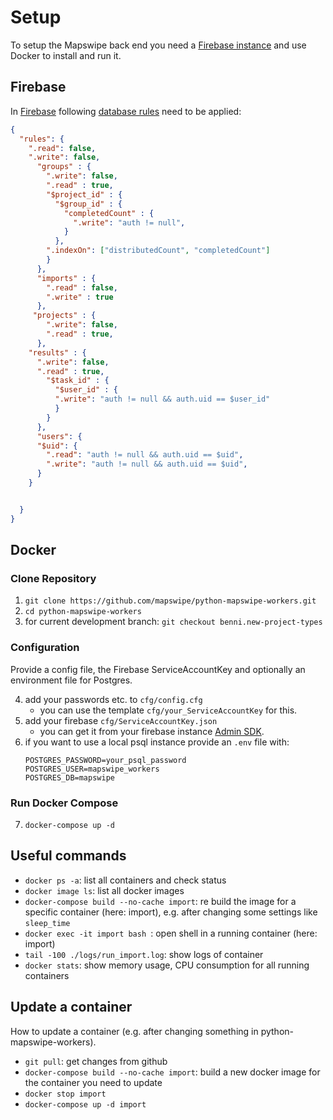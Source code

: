 # Setup

To setup the Mapswipe back end you need a [Firebase instance](https://firebase.google.com/) and use Docker to install and run it.


## Firebase

In [Firebase](https://firebase.google.com/) following [database rules](https://console.firebase.google.com/project/_/database/msf-mapswipe/rules) need to be applied:

```json
{
  "rules": {
    ".read": false,
    ".write": false,
      "groups" : {
        ".write": false,
        ".read" : true,
        "$project_id" : {
          "$group_id" : {
            "completedCount" : {
              ".write": "auth != null",
            }
          },
        ".indexOn": ["distributedCount", "completedCount"]
        }
      },
      "imports" : {
        ".read" : false,
        ".write" : true
      },
     "projects" : {
        ".write": false,
        ".read" : true,
      },
    "results" : {
      ".write": false,
      ".read" : true,
        "$task_id" : {
          "$user_id" : {
          ".write": "auth != null && auth.uid == $user_id"
          }
        }
      },
      "users": {
      "$uid": {
        ".read": "auth != null && auth.uid == $uid",
        ".write": "auth != null && auth.uid == $uid",
      }
    }


  }
}
```


## Docker

### Clone Repository

1. `git clone https://github.com/mapswipe/python-mapswipe-workers.git`
2. `cd python-mapswipe-workers`
3. for current development branch: `git checkout benni.new-project-types`


### Configuration

Provide a config file, the Firebase ServiceAccountKey and optionally an environment file for Postgres.

4. add your passwords etc. to `cfg/config.cfg`
    - you can use the template `cfg/your_ServiceAccountKey` for this.
5. add your firebase `cfg/ServiceAccountKey.json`
    - you can get it from your firebase instance [Admin SDK](https://console.firebase.google.com/project/_/settings/serviceaccounts/adminsdk).
6. if you want to use a local psql instance provide an `.env` file with:
    ```env
    POSTGRES_PASSWORD=your_psql_password
    POSTGRES_USER=mapswipe_workers
    POSTGRES_DB=mapswipe
    ```


### Run Docker Compose

7. `docker-compose up -d`


## Useful commands

* `docker ps -a`: list all containers and check status
* `docker image ls`: list all docker images
* `docker-compose build --no-cache import`: re build the image for a specific container (here: import), e.g. after changing some settings like `sleep_time`
* `docker exec -it import bash `: open shell in a running container (here: import)
* `tail -100 ./logs/run_import.log`: show logs of container
* `docker stats`: show memory usage, CPU consumption for all running containers


## Update a container 

How to update a container (e.g. after changing something in python-mapswipe-workers).

* `git pull`: get changes from github
* `docker-compose build --no-cache import`: build a new docker image for the container you need to update
* `docker stop import`
* `docker-compose up -d import`
